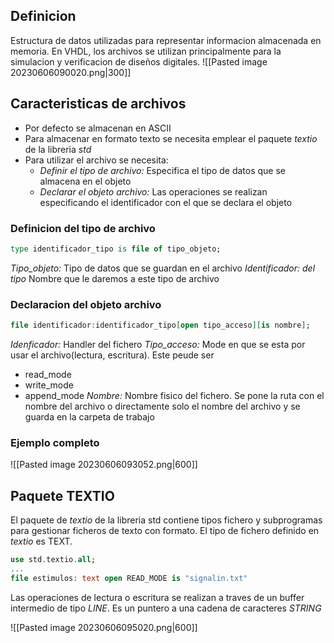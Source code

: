 ## Definicion
Estructura de datos utilizadas para representar informacion almacenada en memoria. En VHDL, los archivos se utilizan principalmente para la simulacion y verificacion de diseños digitales.
![[Pasted image 20230606090020.png|300]]

## Caracteristicas de archivos
- Por defecto se almacenan en ASCII
- Para almacenar en formato texto se necesita emplear el paquete *textio* de la libreria *std*
- Para utilizar el archivo se necesita:
	- *Definir el tipo de archivo:* Especifica el tipo de datos que se almacena en el objeto
	- *Declarar el objeto archivo:* Las operaciones se realizan especificando el identificador con el que se declara el objeto
### Definicion del tipo de archivo
``` VHDL
type identificador_tipo is file of tipo_objeto;
```
*Tipo_objeto:* Tipo de datos que se guardan en el archivo
*Identificador: del tipo* Nombre que le daremos a este tipo de archivo

### Declaracion del objeto archivo
``` VHDL
file identificador:identificador_tipo[open tipo_acceso][is nombre];
```
*Idenficador:* Handler del fichero
*Tipo_acceso:* Mode en que se esta por usar el archivo(lectura, escritura). Este peude ser
- read_mode
- write_mode
- append_mode
*Nombre:* Nombre fisico del fichero. Se pone la ruta con el nombre del archivo o directamente solo el nombre del archivo y se guarda en la carpeta de trabajo

### Ejemplo completo
![[Pasted image 20230606093052.png|600]]

## Paquete TEXTIO
El paquete de *textio* de la libreria std contiene tipos fichero y subprogramas para gestionar ficheros de texto con formato. El tipo de fichero definido en *textio* es TEXT.
``` VHDL
use std.textio.all;
...
file estimulos: text open READ_MODE is "signalin.txt"
```
Las operaciones de lectura o escritura se realizan a traves de un buffer intermedio de tipo *LINE*. Es un puntero a una cadena de caracteres *STRING*

![[Pasted image 20230606095020.png|600]]